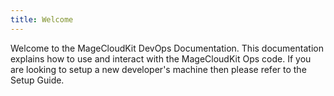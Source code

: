 ```yaml
---
title: Welcome
---
```


Welcome to the MageCloudKit DevOps Documentation. This documentation explains how to use and
interact with the MageCloudKit Ops code. If you are looking to setup a new developer's
machine then please refer to the Setup Guide.
